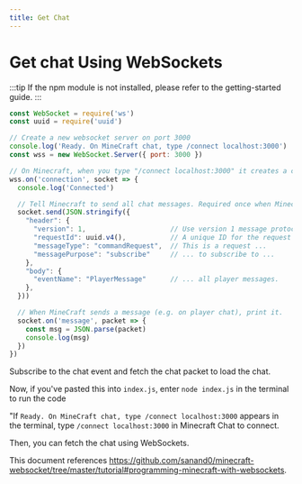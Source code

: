 ```yaml
---
title: Get Chat
---
```


# Get chat Using WebSockets
:::tip
If the npm module is not installed, please refer to the getting-started guide.
:::

```javascript
const WebSocket = require('ws')
const uuid = require('uuid')

// Create a new websocket server on port 3000
console.log('Ready. On MineCraft chat, type /connect localhost:3000')
const wss = new WebSocket.Server({ port: 3000 })

// On Minecraft, when you type "/connect localhost:3000" it creates a connection
wss.on('connection', socket => {
  console.log('Connected')

  // Tell Minecraft to send all chat messages. Required once when Minecraft starts
  socket.send(JSON.stringify({
    "header": {
      "version": 1,                     // Use version 1 message protocol
      "requestId": uuid.v4(),           // A unique ID for the request
      "messageType": "commandRequest",  // This is a request ...
      "messagePurpose": "subscribe"     // ... to subscribe to ...
    },
    "body": {
      "eventName": "PlayerMessage"      // ... all player messages.
    },
  }))

  // When MineCraft sends a message (e.g. on player chat), print it.
  socket.on('message', packet => {
    const msg = JSON.parse(packet)
    console.log(msg)
  })
})
```
Subscribe to the chat event and fetch the chat packet to load the chat.

Now, if you've pasted this into ``index.js``, enter ``node index.js`` in the terminal to run the code

"If ``Ready. On MineCraft chat, type /connect localhost:3000`` appears in the terminal, type ``/connect localhost:3000`` in Minecraft Chat to connect.

Then, you can fetch the chat using WebSockets.

This document references https://github.com/sanand0/minecraft-websocket/tree/master/tutorial#programming-minecraft-with-websockets.
